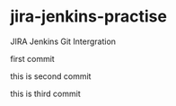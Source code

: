 # jira-jenkins-practise
JIRA Jenkins Git Intergration


first commit


this is second commit


this is third commit 

